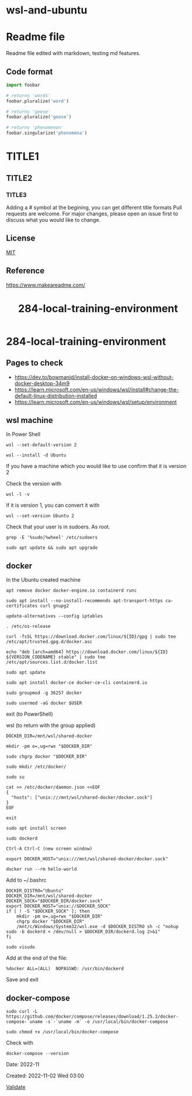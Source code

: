 # wsl-and-ubuntu

<!-- Improved compatibility of back to top link: See: https://github.com/othneildrew/Best-README-Template/pull/73 -->
<a name="readme-top"></a>
<!--
*** Thanks for checking out the Best-README-Template. If you have a suggestion
*** that would make this better, please fork the repo and create a pull request
*** or simply open an issue with the tag "enhancement".
*** Don't forget to give the project a star!
*** Thanks again! Now go create something AMAZING! :D
-->



<!-- PROJECT SHIELDS -->
<!--
*** I'm using markdown "reference style" links for readability.
*** Reference links are enclosed in brackets [ ] instead of parentheses ( ).
*** See the bottom of this document for the declaration of the reference variables
*** for contributors-url, forks-url, etc. This is an optional, concise syntax you may use.
*** https://www.markdownguide.org/basic-syntax/#reference-style-links
-->




# Readme file

Readme file edited with markdown, testing md features.


## Code format

```python
import foobar

# returns 'words'
foobar.pluralize('word')

# returns 'geese'
foobar.pluralize('goose')

# returns 'phenomenon'
foobar.singularize('phenomena')
```

# TITLE1
## TITLE2
### TITLE3
Adding a # symbol at the begining, you can get different title formats Pull requests are welcome. For major changes, please open an issue first to discuss what you would like to change.



## License
[MIT](https://choosealicense.com/licenses/mit/)

## Reference
https://www.makeareadme.com/ 



<body>
<header id="title-block-header">
<h1 class="title">284-local-training-environment</h1>
</header>
<div id="content">
<h1 class="title" id="local-training-environment">284-local-training-environment</h1>
<div id="outline-container-org17b60fb" class="outline-2">
<h2 id="org17b60fb">Pages to check</h2>
<div id="text-org17b60fb" class="outline-text-2">
<ul>
<li><a href="https://dev.to/bowmanjd/install-docker-on-windows-wsl-without-docker-desktop-34m9">https://dev.to/bowmanjd/install-docker-on-windows-wsl-without-docker-desktop-34m9</a></li>
<li><a href="https://learn.microsoft.com/en-us/windows/wsl/install#change-the-default-linux-distribution-installed">https://learn.microsoft.com/en-us/windows/wsl/install#change-the-default-linux-distribution-installed</a></li>
<li><a href="https://learn.microsoft.com/en-us/windows/wsl/setup/environment">https://learn.microsoft.com/en-us/windows/wsl/setup/environment</a></li>
</ul>
</div>
</div>
<div id="outline-container-org08cd3fd" class="outline-2">
<h2 id="org08cd3fd">wsl machine</h2>
<div id="text-org08cd3fd" class="outline-text-2">
<p>In Power Shell</p>
<p><code>wsl --set-default-version 2</code></p>
<p><code>wsl --install -d Ubuntu</code></p>
<p>If you have a machine which you would like to use confirm that it is
version 2</p>
<p>Check the version with</p>
<p><code>wsl -l -v</code></p>
<p>If it is version 1, you can convert it with</p>
<p><code>wsl --set-version Ubuntu 2</code></p>
<p>Check that your user is in sudoers. As root.</p>
<p><code>grep -E &#39;%sudo|%wheel&#39; /etc/sudoers</code></p>
<p><code>sudo apt update &amp;&amp; sudo apt upgrade</code></p>
</div>
</div>
<div id="outline-container-org8e53356" class="outline-2">
<h2 id="org8e53356">docker</h2>
<div id="text-org8e53356" class="outline-text-2">
<p>In the Ubuntu created machine</p>
<p><code>apt remove docker docker-engine.io containerd runc</code></p>
<p><code>sudo apt install --no-install-recommends apt-transport-https ca-certificates curl gnupg2</code></p>
<p><code>update-alternatives --config iptables</code></p>
<p><code>. /etc/os-release</code></p>
<p><code>curl -fsSL https://download.docker.com/linux/${ID}/gpg | sudo tee /etc/apt/trusted.gpg.d/docker.asc</code></p>
<p><code>echo &quot;deb [arch=amd64] https://download.docker.com/linux/${ID} ${VERSION_CODENAME} stable&quot; | sudo tee /etc/apt/sources.list.d/docker.list</code></p>
<p><code>sudo apt update</code></p>
<p><code>sudo apt install docker-ce docker-ce-cli containerd.io</code></p>
<p><code>sudo groupmod -g 36257 docker</code></p>
<p><code>sudo usermod -aG docker $USER</code></p>
<p>exit (to PowerShell)</p>
<p>wsl (to return with the group applied)</p>
<p><code>DOCKER_DIR=/mnt/wsl/shared-docker</code></p>
<p><code>mkdir -pm o=,ug=rwx &quot;$DOCKER_DIR&quot;</code></p>
<p><code>sudo chgrp docker &quot;$DOCKER_DIR&quot;</code></p>
<p><code>sudo mkdir /etc/docker/</code></p>
<p><code>sudo su</code></p>
<pre id="org51f02ff" class="example"><code>cat &gt;&gt; /etc/docker/daemon.json &lt;&lt;EOF
{
  &quot;hosts&quot;: [&quot;unix:///mnt/wsl/shared-docker/docker.sock&quot;]
}
EOF</code></pre>
<p><code>exit</code></p>
<p><code>sudo apt install screen</code></p>
<p><code>sudo dockerd</code></p>
<p><code>Ctrl-A Ctrl-C (new screen window)</code></p>
<p><code>export DOCKER_HOST=&quot;unix:///mnt/wsl/shared-docker/docker.sock&quot;</code></p>
<p><code>docker run --rm hello-world</code></p>
<p>Add to ~/.bashrc</p>
<pre id="orgc012804" class="example"><code>DOCKER_DISTRO=&quot;Ubuntu&quot;
DOCKER_DIR=/mnt/wsl/shared-docker
DOCKER_SOCK=&quot;$DOCKER_DIR/docker.sock&quot;
export DOCKER_HOST=&quot;unix://$DOCKER_SOCK&quot;
if [ ! -S &quot;$DOCKER_SOCK&quot; ]; then
    mkdir -pm o=,ug=rwx &quot;$DOCKER_DIR&quot;
    chgrp docker &quot;$DOCKER_DIR&quot;
    /mnt/c/Windows/System32/wsl.exe -d $DOCKER_DISTRO sh -c &quot;nohup sudo -b dockerd &lt; /dev/null &gt; $DOCKER_DIR/dockerd.log 2&gt;&amp;1&quot;
fi</code></pre>
<p><code>sudo visudo</code></p>
<p>Add at the end of the file:</p>
<p><code>%docker ALL=(ALL)  NOPASSWD: /usr/bin/dockerd</code></p>
<p>Save and exit</p>
</div>
</div>
<div id="outline-container-orgce6a433" class="outline-2">
<h2 id="orgce6a433">docker-compose</h2>
<div id="text-orgce6a433" class="outline-text-2">
<p><code>sudo curl -L https://github.com/docker/compose/releases/download/1.25.3/docker-compose-`uname -s`-`uname -m` -o /usr/local/bin/docker-compose</code></p>
<p><code>sudo chmod +x /usr/local/bin/docker-compose</code></p>
<p>Check with</p>
<p><code>docker-compose --version</code></p>
</div>
</div>
</div>
<div id="postamble" class="status">
<p>Date: 2022-11</p>
<p>Created: 2022-11-02 Wed 03:00</p>
<p><a href="https://validator.w3.org/check?uri=referer">Validate</a></p>
</div>
</body>